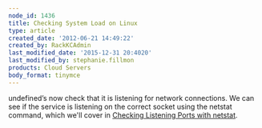 ```yaml
---
node_id: 1436
title: Checking System Load on Linux
type: article
created_date: '2012-06-21 14:49:22'
created_by: RackKCAdmin
last_modified_date: '2015-12-31 20:4020'
last_modified_by: stephanie.fillmon
products: Cloud Servers
body_format: tinymce
---
```


undefined&rsquo;s now check
that it is listening for network connections. We can see if the service
is listening on the correct socket using the netstat command, which
we'll cover in [Checking Listening Ports with
netstat](http://www.rackspace.com/knowledge_center/article/checking-listening-ports-with-netstat).

